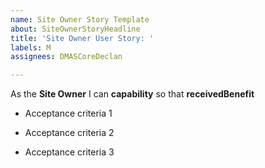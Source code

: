 ```yaml
---
name: Site Owner Story Template
about: SiteOwnerStoryHeadline
title: 'Site Owner User Story: '
labels: M
assignees: DMASCoreDeclan

---
```


As the **Site Owner** 
I can **capability** 
so that **receivedBenefit**

- Acceptance criteria 1

- Acceptance criteria 2

- Acceptance criteria 3
